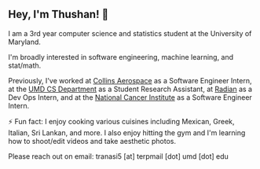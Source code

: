 ## Hey, I'm Thushan! 👋

<!--
**thushanr32/thushanr32** is a ✨ _special_ ✨ repository because its `README.md` (this file) appears on your GitHub profile.

Here are some ideas to get you started:

- 🔭 I’m currently working on ...
- 🌱 I’m currently learning ...
- 👯 I’m looking to collaborate on ...
- 🤔 I’m looking for help with ...
- 💬 Ask me about ...
- 📫 How to reach me: ...
- 😄 Pronouns: ...
- ⚡ Fun fact: ...
-->

I am a 3rd year computer science and statistics student at the University of Maryland.

I'm broadly interested in software engineering, machine learning, and stat/math.

Previously, I've worked at [Collins Aerospace](https://www.collinsaerospace.com/) as a Software Engineer Intern, at the [UMD CS Department](https://www.cs.umd.edu/) as a Student Research Assistant, at [Radian](https://www.radian.com/) as a Dev Ops Intern, and at the [National Cancer Institute](https://www.cancer.gov/) as a Software Engineer Intern.

⚡ Fun fact: I enjoy cooking various cuisines including Mexican, Greek, Italian, Sri Lankan, and more. I also enjoy hitting the gym and I'm learning how to shoot/edit videos and take aesthetic photos.

Please reach out on email: tranasi5 [at] terpmail [dot] umd [dot] edu


